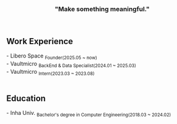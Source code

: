 <h3 align="center">"Make something meaningful."</h3>
<br>

<h2>Work Experience</h2>
- Libero Space <sub>Founder(2025.05 ~ now)</sub><br>
- Vaultmicro <sub>BackEnd & Data Specialist(2024.01 ~ 2025.03)</sub><br>
- Vaultmicro <sub>Intern(2023.03 ~ 2023.08)</sub><br>
<br>

<h2>Education</h2>
- Inha Univ. <sub>Bachelor's degree in Computer Engineering(2018.03 ~ 2024.02)</sub><br>
<br>

